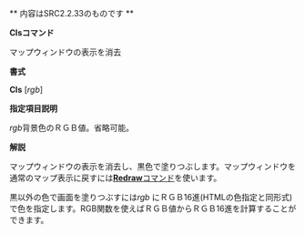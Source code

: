 ** 内容はSRC2.2.33のものです **

**Clsコマンド**

マップウィンドウの表示を消去

**書式**

**Cls** [*rgb*]

**指定項目説明**

*rgb*背景色のＲＧＢ値。省略可能。

**解説**

マップウィンドウの表示を消去し、黒色で塗りつぶします。マップウィンドウを通常のマップ表示に戻すには[**Redraw**コマンド](Redrawコマンド.md)を使います。

黒以外の色で画面を塗りつぶすには*rgb* にＲＧＢ16進(HTMLの色指定と同形式)で色を指定します。RGB関数を使えばＲＧＢ値からＲＧＢ16進を計算することができます。
